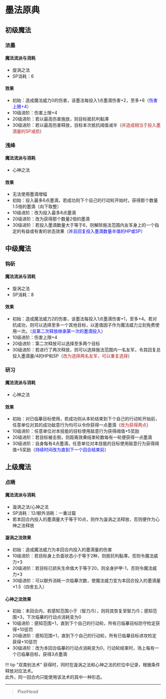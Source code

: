# 墨法原典

## 初级魔法

### 浓墨

#### 魔法流派与消耗

* 旋涡之法
* SP消耗：6

#### 效果

* 初始：造成魔法威力0的伤害，该墨法每投入1点墨滴伤害+2，至多+8（<font color="#0000FF">伤害上限+4</font>）
* 10级进阶：伤害上限+4
* 20级进阶：若以最高伤害施放，则目标抵抗判黏滞
* 30级进阶：若以最高伤害释放，目标本次抵抗阈值减半（<font color="#B22222">并造成相当于投入墨滴量的SP减损</font>）

### 浅绛

#### 魔法流派与消耗

* 心神之法

#### 效果

* 无法使用墨滴增幅
* 初始：投入最多6点墨滴，若成功则下个自己的行动轮开始时，获得那个数量1.5倍的墨滴（向下取整）
* 10级进阶：改为投入最多8点墨滴
* 20级进阶：改为获得那个数量2倍的墨滴
* 30级进阶：若投入墨滴数量大于等于6，则解除施法范围内友军身上的一个指定的有益或有害的状态效果（<font color="##0000FF">并且回复投入墨滴数量半值的HP或SP</font>）

## 中级魔法

### 钩斫

#### 魔法流派与消耗

* 旋涡之法
* SP消耗：8

#### 效果

* 初始：造成魔法威力2的伤害，该墨法每投入1点墨滴伤害+1，至多+4。若对抗成功，则可以选择至多一个其他目标，以差值因子作为魔法威力立刻免费使用一次。（<font color="#0000FF">且第二次释放继承第一次的墨滴投入</font>）
* 10级进阶：伤害上限+4
* 20级进阶：第二次释放可以选择至多两个目标
* 30级进阶：若进行了两次释放，则可以选择施法范围内一名友军，令其回复总投入墨滴量/4的HP和SP（<font color="#B22222">改为选择两名友军，可以重复选择</font>）

### 研习

#### 魔法流派与消耗

* 心神之法

#### 效果

* 初始：对已临摹目标使用，若成功则从本轮结束到下个自己的行动轮开始前，任意单位对其的成功敌意行为均可以令你获得一点墨滴（<font color="#B22222">改为获得两点</font>）
* 10级进阶：任意单位对本技能的目标使用敌意行为获得阈值+5奖励
* 20级进阶：若目标被击倒，则距离效果结束轮数每有一轮便获得一点墨滴
* 30级进阶：自身每有4点墨滴，任意单位对本技能的目标使用敌意行为获得阈值+5奖励（<font color="##0000FF">持续时间改为直到下一个回合结束前</font>）

## 上级魔法

### 点睛

#### 魔法流派与消耗

* 漩涡之法/心神之法
* SP消耗：12/额外消耗：一重过载
* 若本回合内投入的墨滴量大于等于10点，则作为漩涡之法释放，否则便作为心神之法释放

#### 漩涡之法效果

* 初始：造成魔法威力为本回合内投入的墨滴量的伤害
* 10级进阶：若目标身上负面状态小于等于2种，则抵抗判黏滞，否则令魔法威力+3
* 20级进阶：若目标已损失生命值大于等于20，则全身护甲-1，否则令魔法威力+3
* 30级进阶：可以额外消耗一次临摹次数，使魔法威力变为本回合投入的墨滴量×1.5（四舍五入）

#### 心神之法效果

* 初始：本回合内，若感知范围小于（智力/5），则将其恢复至智力/5；感知范围+3，下次临摹的行动点消耗变为0
* 10级进阶：感知范围+1，直到下个自己的行动轮，所有已临摹目标防守检定获得+10惩罚
* 20级进阶：感知范围+1，直到下个自己的行动轮，所有已临摹目标进攻检定获得+10惩罚
* 30级进阶：改为本回合临摹的行动点消耗变为0，行动轮结束时，场上每有一个已临摹目标，获得3点墨滴

!!! tip "双类别法术"
    获得时，同时在漩涡之法和心神之法的栏位中记录，根据条件释放对应法术。<br>此外，同一回合内只能使用该法术的其中一种形态。

---

> *PixelHead*